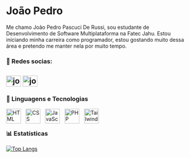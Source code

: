 # João Pedro

Me chamo João Pedro Pascuci De Russi, sou estudante de Desenvolvimento de Software Multiplataforma na Fatec Jahu. Estou iniciando minha carreira como programador, estou gostando muito dessa área e pretendo me manter nela por muito tempo.

### 🔗 Redes socias:

<a href="https://www.linkedin.com/in/joão-pedro-pascuci-de-russi-37a652358" target="blank"><img align="center" src="https://raw.githubusercontent.com/rahuldkjain/github-profile-readme-generator/master/src/images/icons/Social/linked-in-alt.svg" alt="joaopedropdr" height="30" width="40" /></a>
<a href="https://www.instagram.com/joao.pascuci" target="blank"><img align="center" src="https://raw.githubusercontent.com/rahuldkjain/github-profile-readme-generator/master/src/images/icons/Social/instagram.svg" alt="joaopedropdr" height="30" width="40" /></a>
---
### 🧰 Linguagens e Tecnologias 

<img 
  align="left" 
  alt="HTML"
  title="HTML" 
  width="40px" 
  style="padding-right: 10px;" 
  src="https://cdn.jsdelivr.net/gh/devicons/devicon@latest/icons/html5/html5-original.svg"
  />
  
<img 
  align="left" 
  alt="CSS"
  title="CSS" 
  width="40px" 
  style="padding-right: 10px;"       
  src="https://cdn.jsdelivr.net/gh/devicons/devicon@latest/icons/css3/css3-original.svg" 
/>

<img 
    align="left" 
    alt="JavaScript" 
    title="JavaScript"
    width="40px" 
    style="padding-right: 10px;" 
    src="https://cdn.jsdelivr.net/gh/devicons/devicon@latest/icons/javascript/javascript-original.svg" 
/>

<img 
    align="left" 
    alt="PHP" 
    title="PHP"
    width="40px" 
    style="padding-right: 10px;" 
    src="https://cdn.jsdelivr.net/gh/devicons/devicon@latest/icons/php/php-original.svg" 
/>

<img 
    align="left" 
    alt="Tailwind" 
    title="Tailwind"
    width="40px" 
    style="padding-right: 10px;" 
    src="https://cdn.jsdelivr.net/gh/devicons/devicon@latest/icons/tailwindcss/tailwindcss-original.svg" 
/>
<br/>
<br/>

### 📊 Estatísticas
[![Top Langs](https://github-readme-stats.vercel.app/api/top-langs/?username=joaopedropdr&layout=donut&theme=dark)](https://github.com/joaopedropdr)


          

          

          
          
